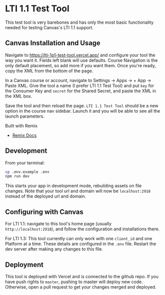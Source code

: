 # LTI 1.1 Test Tool

This test tool is very barebones and has only the most basic functionality needed
for testing Canvas's LTI 1.1 support.

## Canvas Installation and Usage

Navigate to https://lti-1p1-test-tool.vercel.app/ and configure your tool
the way you want it. Fields left blank will use defaults. Course Navigation is the
only default placement, so add more if you want them. Once you're ready, copy the
XML from the bottom of the page.

In a Canvas course or account, navigate to Settings -> Apps -> + App -> Paste XML.
Give the tool a name (I prefer LTI 1.1 Test Tool) and put `key` for the Consumer
Key and `secret` for the Shared Secret, and paste the XML in the XML box.

Save the tool and then reload the page. `LTI 1.1 Test Tool` should be a new option
in the course nav sidebar. Launch it and you will be able to see all the launch
parameters.

Built with Remix

- [Remix Docs](https://remix.run/docs)

## Development

From your terminal:

```sh
cp .env.example .env
npm run dev
```

This starts your app in development mode, rebuilding assets on file changes.
Note that your tool url and domain will now be `localhost:2918` instead of the
deployed url and domain.

## Configuring with Canvas

For LTI 1.1: navigate to this tool's home page (usually `http://localhost:2918`),
and follow the configuration and installations there.

For LTI 1.3: This tool currently can only work with one `client_id` and one
Platform at a time. These details are configured in the `.env` file. Restart
the dev server after making any changes to this file.

## Deployment

This tool is deployed with Vercel and is connected to the github repo. If you
have push rights to `master`, pushing to master will deploy new code. Otherwise,
open a pull request to get your changes merged and deployed.
